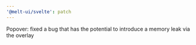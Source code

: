 ```yaml
---
'@melt-ui/svelte': patch
---
```


Popover: fixed a bug that has the potential to introduce a memory leak via the overlay
